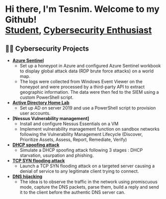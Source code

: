 <h1>Hi there, I'm Tesnim. Welcome to my Github!<br/><a href="https://www.linkedin.com/in/tesnim-hamdouni/">Student</a>, <a href="https://github.com/tesnim5hamdouni">Cybersecurity Enthusiast</a>

<h2>👨‍💻 Cybersecurity Projects</h2>

- <b>[Azure Sentinel](https://github.com/tesnim5hamdouni/SIEMxSentinel)</b>
  - Set up a honeypot in Azure and configured Azure Sentinel workbook to display global attack data (RDP brute force attacks) on a world map.
  - The logs were collected from Windows Event Viewer on the honeypot and were processed by a third-party API to extract geographic information. The data were then fed to the SIEM using a custom PowerShell script.
- <b>[Active Directory Home Lab](https://github.com/tesnim5hamdouni/AD-home-lab)</b>
  - Set up AD on server 2019 and use a PowerShell script to provision user accounts.</b></i>
- <b>[Nessus Vulnerability management]</b>
  - Install and configure Nessus Essentials on a VM
  - Implement vulnerability management function on sandbox networks following the Vulnerability Management Lifecycle (Discover, Prioritize Assets, Assess, Report, Remediate, Verify) 
- <b>[DHCP spoofing attack](https://github.com/tesnim5hamdouni/DHCP-spoofing)</b>
  - Simulate a DHCP spoofing attack following 3 stages : DHCP starvation, usurpation and phishing.
- <b>[TCP SYN flooding attack](https://github.com/tesnim5hamdouni/TCP-SYN-flooding)</b>
  - Launch a TCP SYN flooding attack on a targeted server causing a denial of service to any legitimate client trying to connect.
- <b>[DNS hijacking](https://github.com/tesnim5hamdouni/DNS-Hijacking)</b>
  - The idea is to observe the traffic in the network using promiscuous mode, capture the DNS packets, parse them, build a reply and send it to the client before the authentic DNS server can. 


